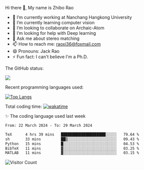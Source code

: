 Hi there 👋, My name is Zhibo Rao
- 🔭 I’m currently working at Nanchang Hangkong University
- 🌱 I’m currently learning computer vision
- 👯 I’m looking to collaborate on Archaic-Atom
- 🤔 I’m looking for help with Deep learning
- 💬 Ask me about stereo matching
- 📫 How to reach me: raoxi36@foxmail.com
- 😄 Pronouns: Jack Rao
- ⚡ Fun fact: I can't believe I'm a Ph.D.

The GitHub status:

![](https://github-readme-stats.vercel.app/api?username=ZhiboRao)

Recent programming languages used:

[![Top Langs](https://github-readme-stats.vercel.app/api/top-langs/?username=ZhiboRao&layout=compact)](https://github.com/anuraghazra/github-readme-stats)

Total coding time: [![wakatime](https://wakatime.com/badge/user/51ec5ec7-4742-4243-9eea-732ade32c0b7.svg)](https://wakatime.com/@51ec5ec7-4742-4243-9eea-732ade32c0b7)

✨ The coding language used last week 
<!--START_SECTION:waka-->

```txt
From: 22 March 2024 - To: 29 March 2024

TeX      4 hrs 39 mins   ████████████████████░░░░░   79.64 %
sh       33 mins         ██▒░░░░░░░░░░░░░░░░░░░░░░   09.43 %
Python   15 mins         █░░░░░░░░░░░░░░░░░░░░░░░░   04.53 %
BibTeX   11 mins         ▓░░░░░░░░░░░░░░░░░░░░░░░░   03.25 %
MATLAB   11 mins         ▓░░░░░░░░░░░░░░░░░░░░░░░░   03.15 %
```

<!--END_SECTION:waka-->

![Visitor Count](https://profile-counter.glitch.me/Raohaocheng/count.svg)
